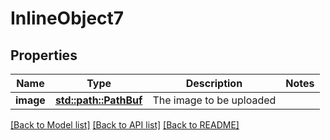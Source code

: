 # InlineObject7

## Properties

Name | Type | Description | Notes
------------ | ------------- | ------------- | -------------
**image** | [**std::path::PathBuf**](std::path::PathBuf.md) | The image to be uploaded | 

[[Back to Model list]](../README.md#documentation-for-models) [[Back to API list]](../README.md#documentation-for-api-endpoints) [[Back to README]](../README.md)


